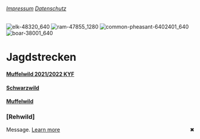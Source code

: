 ###### [Impressum](https://kyffhaeuser-jagdblog.de/impressum/) [Datenschutz](https://kyffhaeuser-jagdblog.de/datenschutz/)

![elk-48320_640](https://github.com/Datenjournalismus-kyff/Kyffhaeuser-Jagd/assets/132254149/a1dd9220-5daa-440e-a46f-36552fd94a9c) ![ram-47855_1280](https://github.com/Datenjournalismus-kyff/Kyffhaeuser-Jagd/assets/132254149/49d264fc-4185-4bb6-8c51-f482a7c39c27) ![common-pheasant-6402401_640](https://github.com/Datenjournalismus-kyff/Kyffhaeuser-Jagd/assets/132254149/a6458e07-2f9d-4dce-97ea-4b9f69ea0d99) ![boar-38001_640](https://github.com/Datenjournalismus-kyff/Kyffhaeuser-Jagd/assets/132254149/0c7db4c7-b78a-4012-b2fd-d655414bc0ff)

# Jagdstrecken

#### [Muffelwild 2021/2022 KYF](strecke_muffel.md)

#### [Schwarzwild](schwarzwild.md)

#### [Muffelwild](muffel.md)

### [Rehwild]

<div class="cookiebanner">
    <span>Message. <a rel="noopener noreferrer" href=".." target="_blank">Learn more</a></span>
    <div class="cookiebanner-close" style="float: right; padding-left:7px;">&#10006;</div>
</div>
